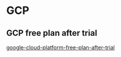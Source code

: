 # GCP

## GCP free plan after trial

[ google-cloud-platform-free-plan-after-trial ](https://diary.taskinghouse.com/posts/google-cloud-platform-free-plan-after-trial/)